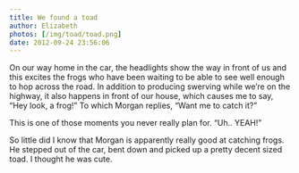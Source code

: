 ```yaml
---
title: We found a toad
author: Elizabeth
photos: [/img/toad/toad.png]
date: 2012-09-24 23:56:06
---
```

On our way home in the car, the headlights show the way in front of us and this excites the frogs who have been waiting to be able to see well enough to hop across the road. In addition to producing swerving while we’re on the highway, it also happens in front of our house, which causes me to say, “Hey look, a frog!” To which Morgan replies<!-- more -->, “Want me to catch it?”

This is one of those moments you never really plan for. “Uh.. YEAH!”

So little did I know that Morgan is apparently really good at catching frogs. He stepped out of the car, bent down and picked up a pretty decent sized toad. I thought he was cute.

